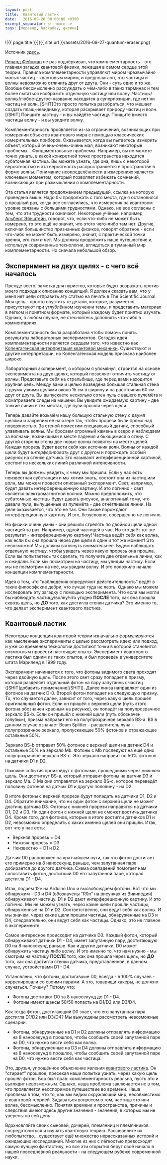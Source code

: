 ```yaml
---
layout: post
title:  Квантовый ластик
date:   2016-09-26 00:00:00 +0300
excerpt_separator: <!--more-->
tags: [перевод, hackaday, физика]
---
```


<div class="text-center" markdown="1">
![{{ page.title }}]({{ site.url }}/assets/2016-09-27-quantum-eraser.png)
</div>

Источник [здесь](http://hackaday.com/2016/09/07/the-quantum-eraser/).

[Ричард Фейнман](https://ru.wikipedia.org/wiki/%D0%A4%D0%B5%D0%B9%D0%BD%D0%BC%D0%B0%D0%BD,_%D0%A0%D0%B8%D1%87%D0%B0%D1%80%D0%B4_%D0%A4%D0%B8%D0%BB%D0%BB%D0%B8%D0%BF%D1%81) не раз подчёркивал, что комплементарность - это главная загадка квантовой физики, лежащая в самом сердце этой теории. Правила комплементарности управляют миром чрезвычайно малых частиц - квантовым миром, и предполагают, что частицы и волны невозможно отличить друг от друга. Они - суть одно и то же. Вообще бессмысленно рассуждать о чём-либо в таких терминах и тем более пытаться изобразить отдельную частицу или волну. Частицы/волны/любое-другое-название находятся в суперпозиции, где нет ни частиц ни волн. [SHIT]Это просто попытка разобраться, что мешает создать плащ-невидимку, которая раскрывает природу частиц и волн.[/SHIT] Поищите частицу - и вы найдёте частицу. Поищите вместо частицы волну - и вы увидите волну.

<!--more-->

Комплементарность проявляется из-за ограничений, возникающих при измерении объектов квантового мира с помощью классических измерительных приборов. Оказывается, когда вы пытаетесь измерить объект, который очень-очень-очень мал, возникают некоторые проблемы... Фундаментальные проблемы. Например, вы не можете точно узнать, в какой конкретной точке пространства находится субатомная частица. Вы можете узнать, где она, лишь с некоторой вероятностью и эта вероятность распространяется в пространстве в форме волны. Понимание [неопределённости в измерениях](http://hackaday.com/2016/07/18/uncertainty-the-key-to-quantum-wierdness/) является ключевым моментом, который позволяет избежать сомнений, возникающих при размышлении о комплементарности.

Эта статья является продолжением предыдущей, ссылка на которую приведена выше. Надо бы продолжать с того места, где я остановился в прошлый раз, когда все согласились, что измерения на квантовом уровне связаны с большими трудностями. Однако, не все согласны с тем, что эти трудности означают. Некоторые учёные, например, [Альберт Эйнштейн](https://ru.wikipedia.org/wiki/%D0%AD%D0%B9%D0%BD%D1%88%D1%82%D0%B5%D0%B9%D0%BD,_%D0%90%D0%BB%D1%8C%D0%B1%D0%B5%D1%80%D1%82), говорят, что, если что-либо не может быть измерено, то это ещё не значит, что этого чего-либо там нет. Другие, включая большинство признанных физиков, говорят обратное - если что-либо не может быть измерено, значит, с практической точки зрения, *его там и нет*. Мы должны продолжить наше путешествие и, используя современные технологии, вглядеться в туманный мир комплементарности. Но сначала небольшой обзор.

## Эксперимент на двух щелях - с чего всё началось

Прежде всего, заметка для пуристов, которые будут возражать против моего подхода к описанию концепций. Я должен сказать вам, что у меня нет цели отправить эту статью на печать в The Scientific Journal. Моя цель - просто опустить те детали, которые, разумеется, присутствуют при углублённом изучении темы, и представить материал в лёгком и понятном формате, который каждому будет приятно изучать. Однако, в любом случае, не стесняйтесь дополнять что-либо в комментариях.

Комплементарность была разработана чтобы помочь понять результаты лабораторных экспериментов. Сегодня идея комплементарности является сердцем того, что известно как [Копенгагенская интерпретация квантовой механики](https://ru.wikipedia.org/wiki/%D0%9A%D0%BE%D0%BF%D0%B5%D0%BD%D0%B3%D0%B0%D0%B3%D0%B5%D0%BD%D1%81%D0%BA%D0%B0%D1%8F_%D0%B8%D0%BD%D1%82%D0%B5%D1%80%D0%BF%D1%80%D0%B5%D1%82%D0%B0%D1%86%D0%B8%D1%8F). Существуют и другие интерпретации, но Копенгагенская модель признана наиболее широко.

Лабораторный эксперимент, о котором я упомянул, строится на основе эксперимента на двух щелях, который позволяет отличить частицу от волны. Представьте себя на стрельбище, где перед вами находится крупная цель. Между вами и целью возведена большая стальная стена с двумя узкими щелями около 15 см в ширину и на расстоянии 60 см друг от друга. Вы выпускаете несколько сотен пуль с вашего пулемёта и осматриваете следы на мишени. Вы увидите ожидаемую картину - две тонкие линии в тех местах, где пули прошли через щели.

Теперь давайте возьмём нашу большую стальную стену с двумя щелями и закрепим её на озере так, чтобы прорези были прямо над поверхностью. За стеной поместим специальный датчик, способный улавливать волны. Мы бросаем огромный камень в озеро и наблюдаем за волнами, возникшими в месте падения и бьющимися о стену. С другой стороны стены две новые волны появятся на месте щелей. Каждая прорезь будет вести себя как источник волн. Волны от каждой щели будут *интерферировать* друг с другом и порождать особый рисунок на стенке датчика. Его называют интерференционной картиной, состоит из нескольких линий различной интенсивности.

Теперь вы должны увидеть, к чему мы пришли. Если у нас есть неизвестная субстанция и мы хотим знать, состоит она из частиц или волн, мы можем провести описанный эксперимент. Свет, например, будет давать интерференционную картину. И это логично - свет является электромагнитной волной. Можно предположить, что субатомные частицы будут давать рисунок, аналогичный тому, что давали пули, выпущенные из пулемёта - две отчётливыве линии. На деле оказывается, что это не так. Они также порождают интерфереционную картину. И это, безусловно, совершенно *не* логично.

Но физики очень умны - они решили стрелять по двойной щели одной частицей за раз. Например, одной частицей в час. Но это даёт тот же результат - интерфереционную картину! Частица ведёт себя как волна, как если бы она прошла через две щели в один и тот же момент! Это невозможно! Мы должны взглянуть внимательнее. Будем наблюдать отдельную частицу, чтобы увидеть через какую прорезь она прошла. Если вы попытаетесь так сделать, то получите две отдельные линии, как и ожидали. Если мы посмотрим на частицу, мы увидим частицу. Если мы не посмотрим на неё, мы увидим волну. И это положило начало концепции комплементарности.

Идея о том, что "наблюдения определяют действительность" ведёт в такие философские дебри, что лучше туда не лезть. Однако мы можем исследовать эту загадку с помощью эксперимента. Что если мы могли бы наблюдать частицу/волну/что угодно **ПОСЛЕ** того, как она прошла сквозь щель, но **ДО** того, как достигла стенки датчика? Это именно то, что делает эксперимент квантового ластика.

## Квантовый ластик

Некоторые концепции квантовой теории изначально формулируются как мысленные эксперименты с целью рассмотреть идею или подход, и уже со временем технологии достигают точки в которой становится возможным провести настоящие опыты. Эксперимент квантового ластика был одним из таких опытов, и был проведён в университете штата Мэриленд в 1999 году.

Эксперимент начинается с того, что фотоны видимого света проходят через двойную щель. После этого свет сразу попадает в призму, которая разделяет отдельный фотон на пару запутанных частиц ([SHIT]добавить примечание[/SHIT]). Далее линза направляет один из фотонов на датчик D-0. Второй фотон попадает на следующую призму. То, что случается далее, зависит от того, через какую щель прошёл оригинальный фотон. Если он пришёл с верхней щели (путь этого фотона обозначен красным на рисунке), он попадёт на полупрозрачное зеркало BS-b. Если он пришёл с нижней щели (путь обозначен голубым), призма направит его на полупрозрачное зеркало BS-a. BS в данном случае означает Beam Splitter - расщепитель луча - полупрозрачное зеркало, пропускающее 50% фотонов и отражающее остальные 50%.

Зеркало BS-b отправит 50% фотонов с верхней щели на датчик D4 и остальные 50% на зеркало Mb. Фотоны с Mb последуют на ещё одно полупрозрачное зеркало BS-c. Это зеркало направит по 50% фотонов на датчики D1 и D2.

Похожие события произойдут с фотонами, прошедшими через нижнюю щель. Они достигнут BS-a, который отправит фотоны на датчик D3 и зеркало Ma. С Ma они отправятся на зеркало BS-c, которое переведёт половину фотонов на датчик D1 и другую половину - на D2.

В итоге фотоны с верхней прорези будут попадать на датчики D1, D2 и D4. Обратите внимание, что ни один фотон с верхней щели не может достичь датчика D3. Фотоны с нижней прорези направятся на датчики D1, D2 и D3. Ни один фотон с нижней щели не сможет достичь датчика D4. Кроме того, для фотонов, которые в итоге достигли датчиков D1 и D2, невозможно определить с каких именно щелей они пришли. Итак, вот что у нас есть:

- Верхняя прорезь = D4
- Нижняя прорезь = D3
- Неизвестно = D1 и D2

Датчик D0 расположен на кратчайшем пути, так что фотон достигает его примерно на 8 наносекунд раньше, чем запутанная пара добирается до другого датчика. Схема совпадений помогает нам сопоставить фотон, достигший D0 его запутанной паре, которая достигла D1 - D4.

Итак, подаём 12v на Arduino Uno и высвобождаем фотоны. Вот что мы обнаружим - D3 и D4 (обозначены "R0n" на рисунках из Википедии) обнаруживают частицу. D1 и D2 дают интерфереционную картину. И это логично. Мы не можем узнать, через какие щели прошли частицы, обнаруженные на D1 и D2. Соответственно, они ведут себя как волны. И мы значем, через какие щели прошли частицы, обнаруженные на D3 и D4, следовательно, они ведут себя как частицы. Однако, это не главное в эксперименте.

Самое интересное происходит на датчике D0. Каждый фотон, который обнаруживают датчики D1 - D4, имеет запутанную пару, достигающую D0 на 8 наносекунд раньше. Как и другие датчики, D0 может обнаружить частицу либо волну. И это именно то, что нам нужно - мы смотрим на частицу **ПОСЛЕ** того, как она прошла через щель, но **ДО** того, как она достигла стенки датчика, представленной, в данном случае, устройствами D1 - D4.

Установлено, что фотоны, достигавшие D0, всегда - в 100% случаев - коррелировали со своими парами. А это, товарищи хакеры, не должно случаться. Почему? Потому что:

- Фотоны достигают D0 за 8 наносекунд до D1 - D4.
- Фотоны имеют шансы 50/50 попасть на D1/D2 или D3/D4.

Как тогда фотон, достигающий D0 знает, что его запутанная пара достигла D1/D2 или D3/D4? Мы вынуждены рассмотреть невозможные сценарии:

- Фотоны, обнаруженные на D1 и D2 должны отправлять информацию на 8 наносекунд в прошлое, чтобы сообщить своей запутанной паре на D0, что нужно вести себя как волна.
- Фотоны, обнаруженные на D3 и D4 должны отправлять информацию на 8 наносекунд в прошлое, чтобы сообщить своей запутанной паре на D0, что нужно вести себя как частица.

Это, друзья, упрощённое объяснение явления [квантового ластика](https://ru.wikipedia.org/wiki/%D0%AD%D0%BA%D1%81%D0%BF%D0%B5%D1%80%D0%B8%D0%BC%D0%B5%D0%BD%D1%82_%D0%BA%D0%B2%D0%B0%D0%BD%D1%82%D0%BE%D0%B2%D0%BE%D0%B3%D0%BE_%D0%BB%D0%B0%D1%81%D1%82%D0%B8%D0%BA%D0%B0). Он "стирает" прошлое, пресекая наши попытки узнать, через какую щель прошёл фотон. Бор был прав: комплементарность реальна, пусть это и выглядит невозможным. Однако, наша проблема заключается не в том, что проявляется неоспоримое путешествие во времени. Наша проблема в том, что то, как мы видим окружающий мир, несовместимо с квантовой теорией. Задаваться вопросом о том, частица это или волна, бессмысленно. Понятия времени и пространства, причины и следствия имеют здесь другие значения - значения, в которых мы не уверены по сей день.

Вдохновляйте своих сыновей, дочерей, племянниц и племянников сосредоточиться и изучать квантовую теорию. Расшевелите их любопытство... существует ещё множество нерассказанных историй и ожидающих исследований. Многие из них с лёгкостью превосходят самую лучшую фантастику, но все эти открытия берут своё начало в нашей повседневной реальности - на следующем рубеже современной науки.



